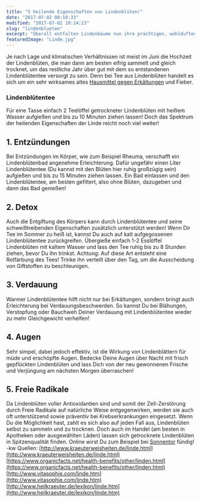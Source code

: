 ```yaml
---
title: "5 heilende Eigenschaften von Lindenblüten!"
date: "2017-07-02 08:18:33"
modified: "2017-07-02 10:14:23"
slug: "lindenblueten"
excerpt: "Überall entfalten Lindenbäume nun ihre prächtigen, wohlduftenden Blüten! Zeit die vielfältigen Heilwirkungen dieser Pflanze neu zu entdecken!"
featuredImage: "Linde.jpg"
---
```


Je nach Lage und klimatischen Verhältnissen ist meist im Juni die Hochzeit der Lindenblüten, die man dann am besten eifrig sammelt und gleich trocknet, um das restliche Jahr über gut mit dem so entstandenen Lindenblütentee versorgt zu sein. Denn bei Tee aus Lindenblüten handelt es sich um ein sehr wirksames altes [Hausmittel gegen Erkältungen](https://www.veganblatt.com/erkaeltung-hausmittel) und Fieber.

### Lindenblütentee

Für eine Tasse einfach 2 Teelöffel getrockneter Lindenblüten mit heißem Wasser aufgießen und bis zu 10 Minuten ziehen lassen! Doch das Spektrum der heilenden Eigenschaften der Linde reicht noch viel weiter!

## 1\. Entzündungen

Bei Entzündungen im Körper, wie zum Beispiel Rheuma, verschafft ein Lindenblütenbad angenehme Erleichterung. Dafür ungefähr einen Liter Lindenblütentee (Du kannst mit den Blüten hier ruhig großzügig sein) aufgießen und bis zu 15 Minuten ziehen lassen. Ein Bad einlassen und den Lindenblütentee, am besten gefiltert, also ohne Blüten, dazugeben und dann das Bad genießen!

## 2\. Detox

Auch die Entgiftung des Körpers kann durch Lindenblütentee und seine schweißtreibenden Eigenschaften zusätzlich unterstützt werden! Wenn Dir Tee im Sommer zu heiß ist, kannst Du auch auf kalt aufgegossenen Lindenblütentee zurückgreifen. Übergieße einfach 1-2 Esslöffel Lindenblüten mit kaltem Wasser und lass den Tee ruhig bis zu 8 Stunden ziehen, bevor Du ihn trinkst. Achtung: Auf diese Art entsteht eine Rotfärbung des Tees! Trinke ihn verteilt über den Tag, um die Ausscheidung von Giftstoffen zu beschleunigen.

## 3\. Verdauung

Warmer Lindenblütentee hilft nicht nur bei Erkältungen, sondern bringt auch Erleichterung bei Verdauungsbeschwerden. So kannst Du bei Blähungen, Verstopfung oder Bauchweh Deiner Verdauung mit Lindenblütentee wieder zu mehr Gleichgewicht verhelfen!

## 4\. Augen

Sehr simpel, dabei jedoch effektiv, ist die Wirkung von Lindenblättern für müde und erschöpfte Augen. Bedecke Deine Augen über Nacht mit frisch gepflückten Lindenblüten und lass Dich von der neu gewonnenen Frische und Verjüngung am nächsten Morgen überraschen!

## 5\. Freie Radikale

Da Lindenblüten voller Antioxidantien sind und somit der Zell-Zerstörung durch Freie Radikale auf natürliche Weise entgegenwirken, werden sie auch oft unterstützend sowie präventiv bei Krebserkrankungen eingesetzt. Wenn Du die Möglichkeit hast, zahlt es sich also auf jeden Fall aus, Lindenblüten selbst zu sammeln und zu trocknen. Doch auch im Handel (am besten in Apotheken oder ausgewählten Läden) lassen sich getrocknete Lindenblüten in Spitzenqualität finden. Online wirst Du zum Beispiel bei [Sonnentor](https://www.sonnentor.com/de-at/onlineshop/tee/kraeuter-pur/lindenblueten-lose-bio) fündig! -kw Quellen: [http://www.kraeuterweisheiten.de/linde.html](http://www.kraeuterweisheiten.de/linde.html) [https://www.organicfacts.net/health-benefits/other/linden.html](https://www.organicfacts.net/health-benefits/other/linden.html) [http://www.vitasophie.com/linde.htm](http://www.vitasophie.com/linde.htm) [http://www.heilkraeuter.de/lexikon/linde.htm](http://www.heilkraeuter.de/lexikon/linde.htm)